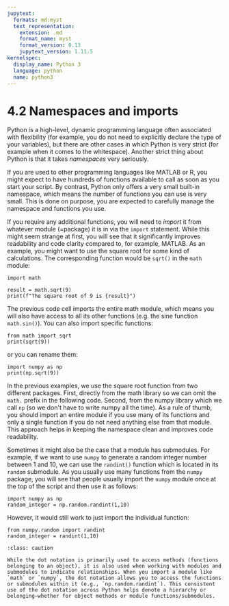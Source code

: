 ```yaml
---
jupytext:
  formats: md:myst
  text_representation:
    extension: .md
    format_name: myst
    format_version: 0.13
    jupytext_version: 1.11.5
kernelspec:
  display_name: Python 3
  language: python
  name: python3
---
```


# 4.2 Namespaces and imports

Python is a high-level, dynamic programming language often associated with flexibility (for example, you do  not need to explicitly declare the type of your variables), but there are other cases in which Python is very strict (for example when it comes to the whitespace). Another strict thing about Python is that it takes *namespaces* very seriously.

If you are used to other programming languages like MATLAB or R, you might expect to have hundreds of functions available to call as soon as you start your script. By contrast, Python only offers a very small built-in namespace, which means the number of functions you can use is very small. This is done on purpose, you are expected to carefully manage the namespace and functions you use.

If you require any additional functions, you will need to *import* it from whatever module (=package) it is in via the `import` statement. While this might seem strange at first, you will see that it significantly improves readability and code clarity compared to, for example, MATLAB. As an example, you might want to use the square root for some kind of calculations. The corresponding function would be `sqrt()` in the `math` module:

```{code-cell}
import math

result = math.sqrt(9)
print(f"The square root of 9 is {result}")
```

The previous code cell imports the entire math module, which means you will also have access to all its other functions (e.g. the sine function `math.sin()`). You can also import specific functions:

```{code-cell}
from math import sqrt
print(sqrt(9))
```

or you can rename them:

```{code-cell}
import numpy as np
print(np.sqrt(9))
```

In the previous examples, we use the square root function from two different packages. First, directly from the math library so we can omit the `math.` prefix in the following code. Second, from the numpy library which we call `np` (so we don't have to write numpy all the time). As a rule of thumb, you should import an entire module if you use many of its functions and only a single function if you do not need anything else from that module. This approach helps in keeping the namespace clean and improves code readability.

Sometimes it might also be the case that a module has submodules. For example, if we want to use `numpy` to generate a random integer number between 1 and 10, we can use the `randint()` function which is located in its `random` submodule. As you usually use many functions from the `numpy` package, you will see that people usually import the `numpy` module once at the top of the script and then use it as follows:

```{code-cell}
import numpy as np
random_integer = np.random.randint(1,10)
```

However, it would still work to just import the individual function:

```{code-cell}
from numpy.random import randint
random_integer = randint(1,10)
```

```{admonition} Note
:class: caution

While the dot notation is primarily used to access methods (functions belonging to an object), it is also used when working with modules and submodules to indicate relationships. When you import a module like `math` or `numpy`, the dot notation allows you to access the functions or submodules within it (e.g., `np.random.randint`). This consistent use of the dot notation across Python helps denote a hierarchy or belonging—whether for object methods or module functions/submodules.
```
